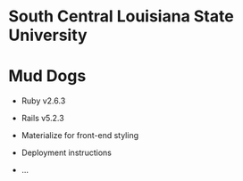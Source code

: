 # South Central Louisiana State University
# Mud Dogs

* Ruby v2.6.3

* Rails v5.2.3

* Materialize for front-end styling



* Deployment instructions

* ...
